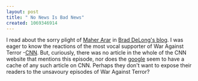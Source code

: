 ```yaml
--- 
layout: post
title: " No News Is Bad News"
created: 1069346914
---
```

I read about the sorry plight of <a href="http://news.google.com/news?q=Maher+Arar&hl=en&lr=&ie=UTF-8&oe=UTF-8&start=30&sa=N">Maher Arar</a> in <a href="http://www.j-bradford-delong.net/movable_type/index.html">Brad DeLong's blog</a>. I was eager to know the reactions of the most vocal supporter of War Against Terror -<a href="http://www.cnn.com">CNN</a>. But, curiously, there was no article in the whole of the CNN website that mentions this episode, nor does the <a href="http://news.google.com/news?hl=en&lr=&ie=UTF-8&oe=UTF-8&q=Maher+Arar+%2Bcnn">google</a> seem to have a cache of any such article on CNN. Perhaps they don't want to expose their readers to the unsavoury episodes of War Against Terror?
